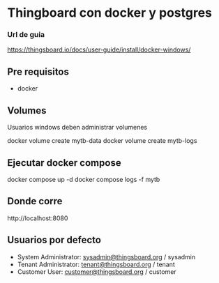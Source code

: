 # Thingboard con docker y postgres
### Url de guia
https://thingsboard.io/docs/user-guide/install/docker-windows/

## Pre requisitos
- docker

## Volumes
Usuarios windows deben administrar volumenes

docker volume create mytb-data
docker volume create mytb-logs


## Ejecutar docker compose

docker compose up -d
docker compose logs -f mytb


## Donde corre
http://localhost:8080

## Usuarios por defecto
- System Administrator: sysadmin@thingsboard.org / sysadmin
- Tenant Administrator: tenant@thingsboard.org / tenant
- Customer User: customer@thingsboard.org / customer
